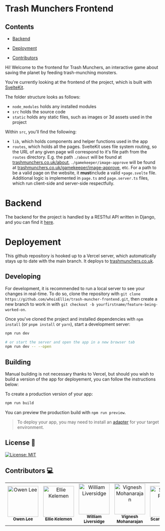 # Trash Munchers Frontend

## Contents

- [Backend](https://github.com/whoisEllie/trash-muncher-frontend#backend)

- [Deployment](https://github.com/whoisEllie/trash-muncher-frontend#deployement)

- [Contributors](https://github.com/whoisEllie/trash-muncher-frontend/tree/malik-readme#contributors-computer)


Hi! Welcome to the frontend for Trash Munchers, an interactive game about saving the planet by feeding trash-munching monsters.

You're currently looking at the frontend of the project, which is built with [SvelteKit](https://kit.svelte.dev/).

The folder structure looks as follows:

- `node_modules` holds any installed modules
- `src` holds the source code
- `static` holds any static files, such as images or 3d assets used in the project

Within `src`,  you'll find the following:

- `lib`, which holds components and helper functions used in the app
- `routes`, which holds all the pages. SvelteKit uses file system routing, so the URL of any given page will correspond to it's file path from the `routes` directory. E.g. the path `./about` will be found at [trashmunchers.co.uk/about](https://www.trashmunchers.co.uk/about), `./gamekeeper/image-approve` will be found at [trashmunchers.co.uk/gamekeeper/image-approve](https://www.trashmunchers.co.uk/gamekeeper/image-approve), etc. For a path to be a valid page on the website, it **must**include a valid `+page.svelte` file. Additional logic is implemented in `page.ts` and `page.server.ts` files, which run client-side and server-side respectfully. 

# Backend

The backend for the project is handled by a RESTful API written in Django, and you can find it [here](https://github.com/KermityOwen/Trash-Muncher-Webapp).

# Deployement

This github repository is hooked up to a Vercel server, which automatically stays up to date with the main branch. It deploys to [trashmunchers.co.uk](https://trashmunchers.co.uk). 

## Developing

For development, it is recommended to run a local server to see your changes in real-time. To do so, clone the repository with `git clone https://github.com/whoisEllie/trash-muncher-frontend.git`, then create a new branch to work in with `git checkout -b yourfirstname/feature-being-worked-on`. 

Once you've cloned the project and installed dependencies with `npm install` (or `pnpm install` or `yarn`), start a development server:

```bash
npm run dev

# or start the server and open the app in a new browser tab
npm run dev -- --open
```

## Building

Manual building is not necessary thanks to Vercel, but should you wish to build a version of the app for deployement, you can follow the instructions below:

To create a production version of your app:

```bash
npm run build
```

You can preview the production build with `npm run preview`.

> To deploy your app, you may need to install an [adapter](https://kit.svelte.dev/docs/adapters) for your target environment.


## License :page_with_curl:

[![License: MIT](https://img.shields.io/badge/License-MIT-yellow.svg)](https://opensource.org/licenses/MIT)


## Contributors :computer: 

<table>
  <tbody>
    <tr>
      <td align="center"><a href="https://github.com/KermityOwen"><img src="https://avatars.githubusercontent.com/u/47197696?v=4" width="100px;" alt="Owen Lee"/><br /><sub><b>Owen Lee</b></sub></a></td>
      <td align="center"><a href="https://github.com/whoisEllie"><img src="https://avatars.githubusercontent.com/u/37041249?v=4" width="100px;" alt="Ellie Kelemen"/><br /><sub><b>Ellie Kelemen</b></sub></a></td>
      <td align="center"><a href="https://github.com/TerraTree"><img src="https://avatars.githubusercontent.com/u/22399437?v=4" width="100px;" alt="William Liversidge"/><br /><sub><b>William Liversidge</b></sub></a></td>
      <td align="center"><a href="https://github.com/vigneshmohan2002"><img src="https://avatars.githubusercontent.com/u/85409344?v=4" width="100px;" alt="Vignesh Mohanarajan"/><br /><sub><b>Vignesh Mohanarajan</b></sub></a></td>
      <td align="center"><a href="https://github.com/scarlettp1619"><img src="https://avatars.githubusercontent.com/u/95775118?v=4" width="100px;" alt="Scarlett Parker"/><br /><sub><b>Scarlett Parker</b></sub></a></td>
      <td align="center"><a href="https://github.com/FBWWTeto"><img src="https://avatars.githubusercontent.com/u/93519490?v=4" width="100px;" alt="Malik Besta"/><br /><sub><b>Malik Besta</b></sub></a></td>
      </tr>
  </tbody>
</table>
